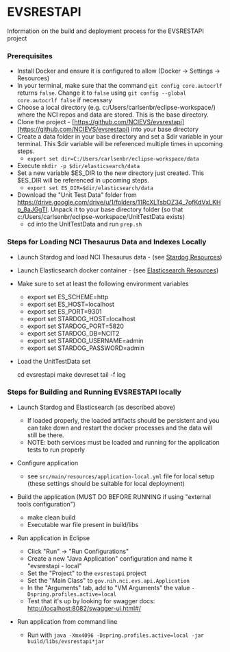 # EVSRESTAPI

Information on the build and deployment process for the EVSRESTAPI project

### Prerequisites

* Install Docker and ensure it is configured to allow (Docker -> Settings -> Resources)
* In your terminal, make sure that the command `git config core.autocrlf` returns `false`. Change it to `false` using `git config --global core.autocrlf false` if necessary
* Choose a local directory (e.g. c:/Users/carlsenbr/eclipse-workspace/) where the NCI repos and data are stored. This is the base directory.
* Clone the project - [https://github.com/NCIEVS/evsrestapi](https://github.com/NCIEVS/evsrestapi) into your base directory
* Create a data folder in your base directory and set a $dir variable in your terminal. This $dir variable will be referenced multiple times in upcoming steps.
  * `export set dir=C:/Users/carlsenbr/eclipse-workspace/data`
* Execute `mkdir -p $dir/elasticsearch/data`
* Set a new variable $ES_DIR to the new directory just created. This $ES_DIR will be referenced in upcoming steps. 
  * `export set ES_DIR=$dir/elasticsearch/data`
* Download the "Unit Test Data" folder from <https://drive.google.com/drive/u/1/folders/11RcXLTsbOZ34_7ofKdVxLKHp_8aJGgTI>.  Unpack it to your base directory folder (so that c:/Users/carlsenbr/eclipse-workspace/UnitTestData exists)
  * cd into the UnitTestData and run `prep.sh`

### Steps for Loading NCI Thesaurus Data and Indexes Locally

* Launch Stardog and load NCI Thesaurus data - (see [Stardog Resources](STARDOG.md))
* Launch Elasticsearch docker container - (see [Elasticsearch Resources](ELASTICSEARCH.md))

* Make sure to set at least the following environment variables
    * export set ES_SCHEME=http
    * export set ES_HOST=localhost
    * export set ES_PORT=9301
    * export set STARDOG_HOST=localhost
    * export set STARDOG_PORT=5820
    * export set STARDOG_DB=NCIT2
    * export set STARDOG_USERNAME=admin
    * export set STARDOG_PASSWORD=admin

* Load the UnitTestData set

    cd evsrestapi
    make devreset
    tail -f log

### Steps for Building and Running EVSRESTAPI locally

* Launch Stardog and Elasticsearch (as described above)
  * If loaded properly, the loaded artifacts should be persistent and you can take down and restart the docker processes and the data will still be there.
  * NOTE: both services must be loaded and running for the application tests to run properly
* Configure application
  * see `src/main/resources/application-local.yml` file for local setup (these settings should be suitable for local deployment)
* Build the application (MUST DO BEFORE RUNNING if using "external tools configuration")
  * make clean build
  * Executable war file present in build/libs

* Run application in Eclipse
  * Click "Run" -> "Run Configurations"
  * Create a new "Java Application" configuration and name it "evsrestapi - local"
  * Set the "Project" to the `evsrestapi` project
  * Set the "Main Class" to `gov.nih.nci.evs.api.Application`
  * In the "Arguments" tab, add to "VM Arguments" the value `-Dspring.profiles.active=local`
  * Test that it's up by looking for swagger docs: [http://localhost:8082/swagger-ui.html#/](http://localhost:8082/swagger-ui.html#/)

* Run application from command line
  * Run with `java -Xmx4096 -Dspring.profiles.active=local -jar build/libs/evsrestapi*jar`
